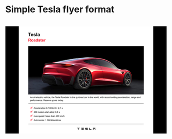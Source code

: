 <h1>Simple Tesla flyer format</h1>
</br>
<img src="+assets/design.jpg" alt="preview" target="sander-tesla.surge.sh"/>

